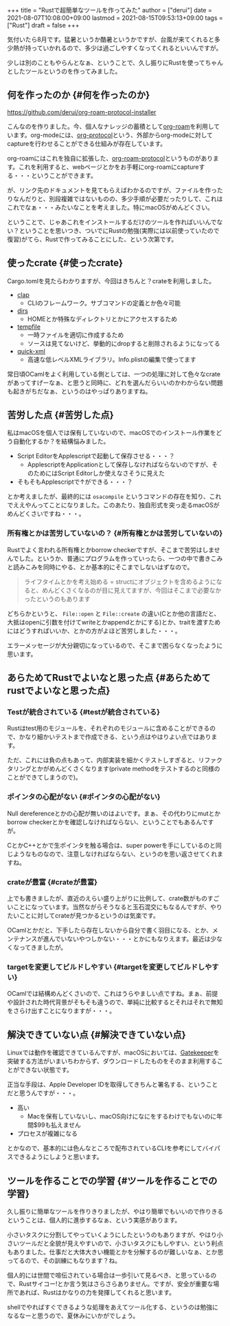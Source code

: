 +++
title = "Rustで超簡単なツールを作ってみた"
author = ["derui"]
date = 2021-08-07T10:08:00+09:00
lastmod = 2021-08-15T09:53:13+09:00
tags = ["Rust"]
draft = false
+++

気付いたら8月です。猛暑というか酷暑というかですが、台風が来てくれると多少熱が持っていかれるので、多少は過ごしやすくなってくれるといいんですが。

少しは別のこともやらんとなぁ、ということで、久し振りにRustを使ってちゃんとしたツールというのを作ってみました。

<!--more-->


## 何を作ったのか {#何を作ったのか}

<https://github.com/derui/org-roam-protocol-installer>

こんなのを作りました。今、個人なナレッジの蓄積として[org-roam](https://www.orgroam.com/)を利用しています。org-modeには、[org-protocol](https://orgmode.org/manual/Protocols.html)という、外部からorg-modeに対してcaptureを行わせることができる仕組みが存在しています。

org-roamにはこれを独自に拡張した、[org-roam-protocol](https://www.orgroam.com/manual.html#Org%5F002droam-Protocol)というものがあります。これを利用すると、webページとかをお手軽にorg-roamにcaptureする・・・ということができます。

が、リンク先のドキュメントを見てもらえばわかるのですが、ファイルを作ったりなんだりと、別段複雑ではないものの、多少手順が必要だったりして、これはこれでなぁ・・・みたいなことを考えました。特にmacOSがめんどくさい。

ということで、じゃあこれをインストールするだけのツールを作ればいいんでない？ということを思いつき、ついでにRustの勉強(実際には以前使っていたので復習)がてら、Rustで作ってみることにした、という次第です。


## 使ったcrate {#使ったcrate}

Cargo.tomlを見たらわかりますが、今回はきちんと？crateを利用しました。

-   [clap](https://clap.rs/)
    -   CLIのフレームワーク。サブコマンドの定義とか色々可能
-   [dirs](https://crates.io/crates/dirs)
    -   HOMEとか特殊なディレクトリとかにアクセスするため
-   [tempfile](https://docs.rs/crate/tempfile/3.2.0)
    -   一時ファイルを適切に作成するため
    -   ソースは見てないけど、挙動的にdropすると削除されるようになってる
-   [quick-xml](https://crates.io/crates/quick-xml)
    -   高速な低レベルXMLライブラリ。Info.plistの編集で使ってます

常日頃OCamlをよく利用している側としては、一つの処理に対して色々なcrateがあってすげーなぁ、と思うと同時に、どれを選んだらいいのかわからない問題も起きがちだなぁ、というのはやっぱりありますね。


## 苦労した点 {#苦労した点}

私はmacOSを個人では保有していないので、macOSでのインストール作業をどう自動化するか？を結構悩みました。

-   Script EditorをApplescriptで起動して保存させる・・・？
    -   ApplescriptをApplicationとして保存しなければならないのですが、そのためにはScript Editorしか使えなさそうに見えた
-   そもそもApplescriptで↑ができる・・・？

とか考えましたが、最終的には `osacompile` というコマンドの存在を知り、これでええやんってことになりました。このあたり、独自形式を突っ走るmacOSがめんどくさいですね・・・。


### 所有権とかは苦労していないの？ {#所有権とかは苦労していないの}

Rustでよく言われる所有権とかborrow checkerですが、そこまで苦労はしませんでした。というか、普通にプログラムを作っていったら、一つの中で書きこみと読みこみを同時にやる、とか基本的にそこまでしないはずなので。

> ライフタイムとかを考え始める = structにオブジェクトを含めるようになると、めんどくさくなるのが目に見えてますが、今回はそこまで必要なかったというのもあります

どちらかというと、 `File::open` と `File::create` の違い(Cとか他の言語だと、大抵はopenに引数を付けてwriteとかappendとかにする)とか、traitを渡すためにはどうすればいいか、とかの方がよほど苦労しました・・・。

エラーメッセージが大分親切になっているので、そこまで困らなくなったように思います。


## あらためてRustでよいなと思った点 {#あらためてrustでよいなと思った点}


### Testが統合されている {#testが統合されている}

Rustはtest用のモジュールを、それぞれのモジュールに含めることができるので、かなり細かいテストまで作成できる、という点はやはりよい点ではあります。

ただ、これには負の点もあって、内部実装を細かくテストしすぎると、リファクタリングとかがめんどくさくなります(private methodをテストするのと同様のことができてしまうので)。


### ポインタの心配がない {#ポインタの心配がない}

Null dereferenceとかの心配が無いのはよいです。まぁ、その代わりにmutとかborrow checkerとかを確認しなければならない、ということでもあるんですが。

CとかC++とかで生ポインタを触る場合は、super powerを手にしているのと同じようなものなので、注意しなければならない、というのを思い返させてくれますね。


### crateが豊富 {#crateが豊富}

上でも書きましたが、直近のえらい盛り上がりに比例して、crate数がものすごいことになっています。当然ながらそうなると玉石混交にもなるんですが、やりたいことに対してcrateが見つかるというのは気楽です。

OCamlとかだと、下手したら存在しないから自分で書く羽目になる、とか、メンテナンスが進んでいないやつしかない・・・とかにもなりえます。最近は少なくなってきましたが。


### targetを変更してビルドしやすい {#targetを変更してビルドしやすい}

OCamlでは結構めんどくさいので、これはうらやましい点ですね。まぁ、前提や設計された時代背景がそもそも違うので、単純に比較するとそれはそれで無知をさらけ出すことになりますが・・・。


## 解決できていない点 {#解決できていない点}

Linuxでは動作を確認できているんですが、macOSにおいては、[Gatekeeper](https://support.apple.com/ja-jp/HT202491)を突破する方法がいまいちわからず、ダウンロードしたものをそのまま利用することができない状態です。

正当な手段は、Apple Developer IDを取得してきちんと署名する、ということだと思うんですが・・・。

-   高い
    -   Macを保有していないし、macOS向けになにをするわけでもないのに年間$99も払えません
-   プロセスが複雑になる

とかなので、基本的には色んなところで配布されているCLIを参考にしてバイパスできるようにしようと思います。


## ツールを作ることでの学習 {#ツールを作ることでの学習}

久し振りに簡単なツールを作りきりましたが、やはり簡単でもいいので作りきるということは、個人的に進歩するなぁ、という実感があります。

小さいタスクに分割してやっていくようにしたというのもありますが、やはり小さいツールだと全貌が見えやすいので、小さいタスクにもしやすい、という利点もありました。仕事だと大体大きい機能とかを分解するのが難しいなぁ、とか思ってるので、その訓練にもなります？ね。

個人的には世間で喧伝されている場合は一歩引いて見るべき、と思っているので、Rustサイコー!とか言う気はさらさらありません。ですが、安全が重要な場所であれば、Rustはかなりの力を発揮してくれると思います。

shellでやればすぐできるような処理をあえてツール化する、というのは勉強になるなーと思うので、夏休みにいかがでしょう。
